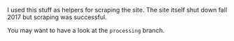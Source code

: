 I used this stuff as helpers for scraping the site. The site itself shut down fall 2017 but scraping was successful.

You may want to have a look at the `processing` branch.
